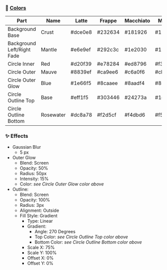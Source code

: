 ### 🎨 [Colors](https://catppuccin.com/palette)

| Part                       | Name      | Latte   | Frappe  | Macchiato | Mocha   |
| -------------------------- | --------- | ------- | ------- | --------- | ------- |
| Background Base            | Crust     | #dce0e8 | #232634 | #181926   | #11111b |
| Background Left/Right Fade | Mantle    | #e6e9ef | #292c3c | #1e2030   | #181825 |
| Circle Inner               | Red       | #d20f39 | #e78284 | #ed8796   | #f38ba8 |
| Circle Outer               | Mauve     | #8839ef | #ca9ee6 | #c6a0f6   | #cba6f7 |
| Circle Outer Glow          | Blue      | #1e66f5 | #8caaee | #8aadf4   | #89b4fa |
| Circle Outline Top         | Base      | #eff1f5 | #303446 | #24273a   | #1e1e2e |
| Circle Outline Bottom      | Rosewater | #dc8a78 | #f2d5cf | #f4dbd6   | #f5e0dc |

### ✨ Effects

- Gaussian Blur
  - 5 px
- Outer Glow
  - Blend: Screen
  - Opacity: 50%
  - Radius: 50px
  - Intensity: 15%
  - Color: _see Circle Outer Glow color above_
- Outline:
  - Blend: Screen
  - Opacity: 100%
  - Radius: 3px
  - Alignment: Outside
  - Fill Style: Gradient
    - Type: Linear
    - Gradient:
      - Angle: 270 Degrees
      - Top Color: _see Circle Outline Top color above_
      - Bottom Color: _see Circle Outline Bottom color above_
    - Scale X: 75%
    - Scale Y: 100%
    - Offset X: 0%
    - Offset Y: 0%
